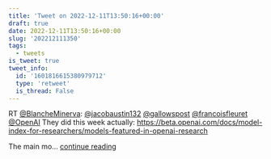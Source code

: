 ```yaml
---
title: 'Tweet on 2022-12-11T13:50:16+00:00'
draft: true
date: 2022-12-11T13:50:16+00:00
slug: '202212111350'
tags:
  - tweets
is_tweet: true
tweet_info:
  id: '1601816615380979712'
  type: 'retweet'
  is_thread: False
---
```




RT [@BlancheMinerva](https://x.com/BlancheMinerva): [@jacobaustin132](https://x.com/jacobaustin132) [@gallowspost](https://x.com/gallowspost) [@francoisfleuret](https://x.com/francoisfleuret) [@OpenAI](https://x.com/OpenAI) They did this week actually: <https://beta.openai.com/docs/model-index-for-researchers/models-featured-in-openai-research>

The main mo… [continue reading](https://x.com/sytelus/status/1601816615380979712)
